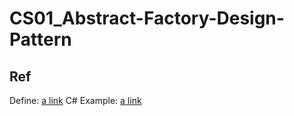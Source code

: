 # CS01_Abstract-Factory-Design-Pattern

## Ref

Define: [a link](https://refactoring.guru/design-patterns/abstract-factory)
C# Example: [a link](https://refactoring.guru/design-patterns/abstract-factory/csharp/example#example-0)